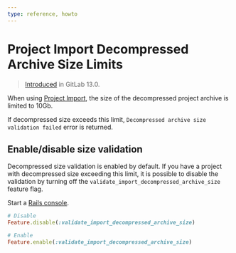 ```yaml
---
type: reference, howto
---
```


# Project Import Decompressed Archive Size Limits

> [Introduced](https://gitlab.com/gitlab-org/gitlab/-/issues/31564) in GitLab 13.0.

When using [Project Import](../user/project/settings/import_export.md), the size of the decompressed project archive is limited to 10Gb.

If decompressed size exceeds this limit, `Decompressed archive size validation failed` error is returned.

## Enable/disable size validation

Decompressed size validation is enabled by default.
If you have a project with decompressed size exceeding this limit,
it is possible to disable the validation by turning off the
`validate_import_decompressed_archive_size` feature flag.

Start a [Rails console](../administration/troubleshooting/debug.md#starting-a-rails-console-session).

```ruby
# Disable
Feature.disable(:validate_import_decompressed_archive_size)

# Enable
Feature.enable(:validate_import_decompressed_archive_size)
```
